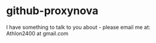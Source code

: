 # github-proxynova

I have something to talk to you about - please email me at:  
Athlon2400 at gmail.com
